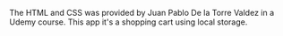 

The HTML and CSS was provided by Juan Pablo De la Torre Valdez in a Udemy course. This app it's a shopping cart  using local storage.
